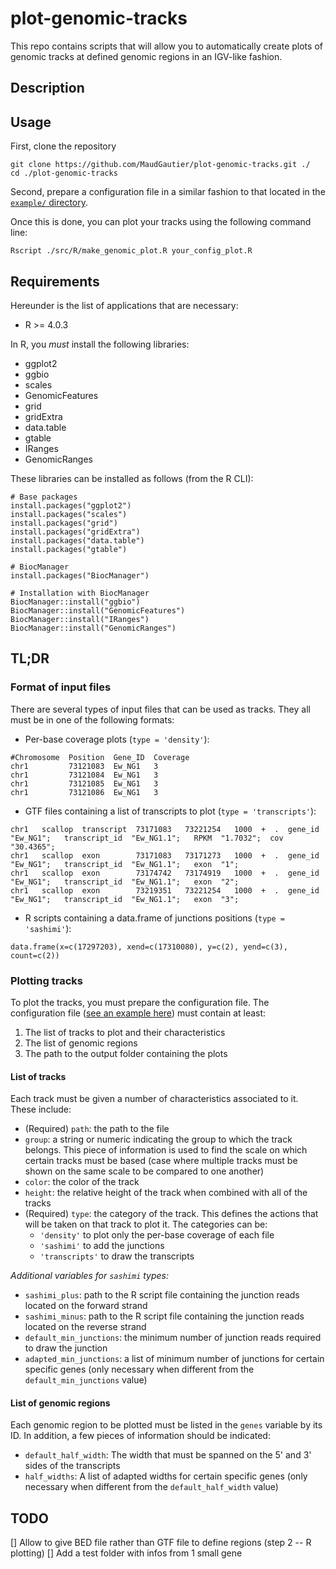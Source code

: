 # plot-genomic-tracks

This repo contains scripts that will allow you to automatically create plots of genomic tracks at defined genomic regions in an IGV-like fashion.


## Description


## Usage


First, clone the repository
```
git clone https://github.com/MaudGautier/plot-genomic-tracks.git ./
cd ./plot-genomic-tracks
```

Second, prepare a configuration file in a similar fashion to that located in the [``example/`` directory](https://github.com/MaudGautier/plot-genomic-tracks/tree/main/example/EwS).

Once this is done, you can plot your tracks using the following command line:
```
Rscript ./src/R/make_genomic_plot.R your_config_plot.R
```




## Requirements

Hereunder is the list of applications that are necessary:

* R >= 4.0.3


In R, you *must* install the following libraries:

* ggplot2
* ggbio
* scales
* GenomicFeatures
* grid
* gridExtra
* data.table
* gtable
* IRanges
* GenomicRanges

These libraries can be installed as follows (from the R CLI):
```
# Base packages
install.packages("ggplot2")
install.packages("scales")
install.packages("grid")
install.packages("gridExtra")
install.packages("data.table")
install.packages("gtable")

# BiocManager
install.packages("BiocManager")

# Installation with BiocManager
BiocManager::install("ggbio")
BiocManager::install("GenomicFeatures")
BiocManager::install("IRanges")
BiocManager::install("GenomicRanges")
```



## TL;DR

### Format of input files

There are several types of input files that can be used as tracks. They all must be in one of the following formats:

* Per-base coverage plots (`type = 'density'`): 
```
#Chromosome  Position  Gene_ID  Coverage
chr1         73121083  Ew_NG1   3
chr1         73121084  Ew_NG1   3
chr1         73121085  Ew_NG1   3
chr1         73121086  Ew_NG1   3
```

* GTF files containing a list of transcripts to plot (`type = 'transcripts'`):
```
chr1   scallop  transcript  73171083   73221254   1000  +  .  gene_id  "Ew_NG1";   transcript_id  "Ew_NG1.1";   RPKM  "1.7032";  cov  "30.4365";
chr1   scallop  exon        73171083   73171273   1000  +  .  gene_id  "Ew_NG1";   transcript_id  "Ew_NG1.1";   exon  "1";
chr1   scallop  exon        73174742   73174919   1000  +  .  gene_id  "Ew_NG1";   transcript_id  "Ew_NG1.1";   exon  "2";
chr1   scallop  exon        73219351   73221254   1000  +  .  gene_id  "Ew_NG1";   transcript_id  "Ew_NG1.1";   exon  "3";
```

* R scripts containing a data.frame of junctions positions (`type = 'sashimi'`):
```
data.frame(x=c(17297203), xend=c(17310080), y=c(2), yend=c(3), count=c(2))
```


### Plotting tracks

To plot the tracks, you must prepare the configuration file.
The configuration file ([see an example here](https://github.com/MaudGautier/plot-genomic-tracks/tree/main/example/config_plot.R)) must contain at least:

1. The list of tracks to plot and their characteristics
2. The list of genomic regions
3. The path to the output folder containing the plots


#### List of tracks

Each track must be given a number of characteristics associated to it.
These include:

* (Required) `path`: the path to the file
* `group`: a string or numeric indicating the group to which the track belongs. This piece of information is used to find the scale on which certain tracks must be based (case where multiple tracks must be shown on the same scale to be compared to one another)
* `color`: the color of the track
* `height`: the relative height of the track when combined with all of the tracks
* (Required) `type`: the category of the track. This defines the actions that will be taken on that track to plot it. The categories can be: 
	* `'density'` to plot only the per-base coverage of each file
	* `'sashimi'` to add the junctions
	* `'transcripts'` to draw the transcripts


*Additional variables for `sashimi` types:*

* `sashimi_plus`: path to the R script file containing the junction reads located on the forward strand
* `sashimi_minus`: path to the R script file containing the junction reads located on the reverse strand
* `default_min_junctions`: the minimum number of junction reads required to draw the junction
* `adapted_min_junctions`: a list of minimum number of junctions for certain specific genes (only necessary when different from the `default_min_junctions` value)



#### List of genomic regions

Each genomic region to be plotted must be listed in the `genes` variable by its ID.
In addition, a few pieces of information should be indicated:

* `default_half_width`: The width that must be spanned on the 5' and 3' sides of the transcripts
* `half_widths`: A list of adapted widths for certain specific genes (only necessary when different from the `default_half_width` value)





## TODO

[] Allow to give BED file rather than GTF file to define regions (step 2 -- R plotting)
[] Add a test folder with infos from 1 small gene


